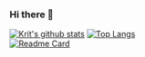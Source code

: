 ### Hi there 👋
[![Krit's github stats](https://github-readme-stats.vercel.app/api?username=krit1963&show_icons=true&theme=flag-india)](https://github.com/anuraghazra/github-readme-stats)
[![Top Langs](https://github-readme-stats.vercel.app/api/top-langs/?username=krit1963&layout=compact&langs_count=8&theme=vue)](https://github.com/krit1963/krit1963)  
[![Readme Card](https://github-readme-stats.vercel.app/api/pin/?username=krit1963&repo=ITCS424&theme=vue)](https://github.com/krit1963/ITCS424)
<!--
**krit1963/krit1963** is a ✨ _special_ ✨ repository because its `README.md` (this file) appears on your GitHub profile.

Here are some ideas to get you started:

- 🔭 I’m currently working on ...
- 🌱 I’m currently learning ...
- 👯 I’m looking to collaborate on ...
- 🤔 I’m looking for help with ...
- 💬 Ask me about ...
- 📫 How to reach me: ...
- 😄 Pronouns: ...
- ⚡ Fun fact: ...
-->
